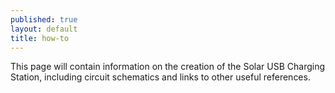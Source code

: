 ```yaml
---
published: true
layout: default
title: how-to
---
```

This page will contain information on the creation of the Solar USB Charging Station, including circuit schematics and links to other useful references.

   
